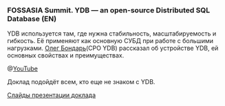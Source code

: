### FOSSASIA Summit. YDB — an open-source Distributed SQL Database (EN)
YDB используется там, где нужна стабильность, масштабируемость и гибкость. Её применяют как основную СУБД при работе с большими нагрузками. [Олег Бондарь](https://www.linkedin.com/in/olegbondar2000/)(CPO YDB) рассказал об устройстве YDB, ей основных свойствах и преимуществах.

@[YouTube](https://www.youtube.com/watch?v=A0O7yr9_1Tg)

Доклад подойдёт всем, кто еще не знаком с YDB.

[Слайды презентации доклада](https://github.com/ydb-platform/ydb-presentations/blob/main/2023/en/fossasia_summit/presentation.pdf)
